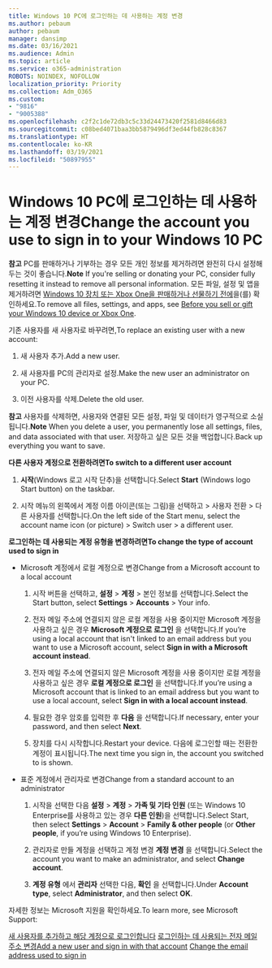 ```yaml
---
title: Windows 10 PC에 로그인하는 데 사용하는 계정 변경
ms.author: pebaum
author: pebaum
manager: dansimp
ms.date: 03/16/2021
ms.audience: Admin
ms.topic: article
ms.service: o365-administration
ROBOTS: NOINDEX, NOFOLLOW
localization_priority: Priority
ms.collection: Adm_O365
ms.custom:
- "9816"
- "9005388"
ms.openlocfilehash: c2f2c1de72db3c5c33d24473420f2581d8466d83
ms.sourcegitcommit: c08bed4071baa3bb5879496df3ed44fb828c8367
ms.translationtype: HT
ms.contentlocale: ko-KR
ms.lasthandoff: 03/19/2021
ms.locfileid: "50897955"
---
```

# <a name="change-the-account-you-use-to-sign-in-to-your-windows-10-pc"></a><span data-ttu-id="058df-102">Windows 10 PC에 로그인하는 데 사용하는 계정 변경</span><span class="sxs-lookup"><span data-stu-id="058df-102">Change the account you use to sign in to your Windows 10 PC</span></span>

<span data-ttu-id="058df-103">**참고** PC를 판매하거나 기부하는 경우 모든 개인 정보를 제거하려면 완전히 다시 설정해 두는 것이 좋습니다.</span><span class="sxs-lookup"><span data-stu-id="058df-103">**Note** If you're selling or donating your PC, consider fully resetting it instead to remove all personal information.</span></span> <span data-ttu-id="058df-104">모든 파일, 설정 및 앱을 제거하려면 [Windows 10 장치 또는 Xbox One을 판매하거나 선물하기 전에](https://support.microsoft.com/help/10547/microsoft-account-selling-gifting-windows-10-device-xbox-one)을(를) 확인하세요.</span><span class="sxs-lookup"><span data-stu-id="058df-104">To remove all files, settings, and apps, see [Before you sell or gift your Windows 10 device or Xbox One](https://support.microsoft.com/help/10547/microsoft-account-selling-gifting-windows-10-device-xbox-one).</span></span>

<span data-ttu-id="058df-105">기존 사용자를 새 사용자로 바꾸려면,</span><span class="sxs-lookup"><span data-stu-id="058df-105">To replace an existing user with a new account:</span></span>

1. <span data-ttu-id="058df-106">새 사용자 추가.</span><span class="sxs-lookup"><span data-stu-id="058df-106">Add a new user.</span></span>

1. <span data-ttu-id="058df-107">새 사용자를 PC의 관리자로 설정.</span><span class="sxs-lookup"><span data-stu-id="058df-107">Make the new user an administrator on your PC.</span></span>

1. <span data-ttu-id="058df-108">이전 사용자를 삭제.</span><span class="sxs-lookup"><span data-stu-id="058df-108">Delete the old user.</span></span>

<span data-ttu-id="058df-109">**참고** 사용자를 삭제하면, 사용자와 연결된 모든 설정, 파일 및 데이터가 영구적으로 소실됩니다.</span><span class="sxs-lookup"><span data-stu-id="058df-109">**Note** When you delete a user, you permanently lose all settings, files, and data associated with that user.</span></span> <span data-ttu-id="058df-110">저장하고 싶은 모든 것을 백업합니다.</span><span class="sxs-lookup"><span data-stu-id="058df-110">Back up everything you want to save.</span></span>

<span data-ttu-id="058df-111">**다른 사용자 계정으로 전환하려면**</span><span class="sxs-lookup"><span data-stu-id="058df-111">**To switch to a different user account**</span></span>

1. <span data-ttu-id="058df-112">**시작**(Windows 로고 시작 단추)을 선택합니다.</span><span class="sxs-lookup"><span data-stu-id="058df-112">Select **Start** (Windows logo Start button) on the taskbar.</span></span> 

1. <span data-ttu-id="058df-113">시작 메뉴의 왼쪽에서 계정 이름 아이콘(또는 그림)을 선택하고 > 사용자 전환 > 다른 사용자를 선택합니다.</span><span class="sxs-lookup"><span data-stu-id="058df-113">On the left side of the Start menu, select the account name icon (or picture) > Switch user > a different user.</span></span>

<span data-ttu-id="058df-114">**로그인하는 데 사용되는 계정 유형을 변경하려면**</span><span class="sxs-lookup"><span data-stu-id="058df-114">**To change the type of account used to sign in**</span></span>

- <span data-ttu-id="058df-115">Microsoft 계정에서 로컬 계정으로 변경</span><span class="sxs-lookup"><span data-stu-id="058df-115">Change from a Microsoft account to a local account</span></span>

    1. <span data-ttu-id="058df-116">시작 버튼을 선택하고, **설정** > **계정** > 본인 정보를 선택합니다.</span><span class="sxs-lookup"><span data-stu-id="058df-116">Select the Start button, select **Settings** > **Accounts** > Your info.</span></span>

    1. <span data-ttu-id="058df-117">전자 메일 주소에 연결되지 않은 로컬 계정을 사용 중이지만 Microsoft 계정을 사용하고 싶은 경우 **Microsoft 계정으로 로그인** 을 선택합니다.</span><span class="sxs-lookup"><span data-stu-id="058df-117">If you’re using a local account that isn't linked to an email address but you want to use a Microsoft account, select **Sign in with a Microsoft account instead**.</span></span>

    1. <span data-ttu-id="058df-118">전자 메일 주소에 연결되지 않은 Microsoft 계정을 사용 중이지만 로컬 계정을 사용하고 싶은 경우 **로컬 계정으로 로그인** 을 선택합니다.</span><span class="sxs-lookup"><span data-stu-id="058df-118">If you’re using a Microsoft account that is linked to an email address but you want to use a local account, select **Sign in with a local account instead**.</span></span>

    1. <span data-ttu-id="058df-119">필요한 경우 암호를 입력한 후 **다음** 을 선택합니다.</span><span class="sxs-lookup"><span data-stu-id="058df-119">If necessary, enter your password, and then select **Next**.</span></span>

    1. <span data-ttu-id="058df-120">장치를 다시 시작합니다.</span><span class="sxs-lookup"><span data-stu-id="058df-120">Restart your device.</span></span> <span data-ttu-id="058df-121">다음에 로그인할 때는 전환한 계정이 표시됩니다.</span><span class="sxs-lookup"><span data-stu-id="058df-121">The next time you sign in, the account you switched to is shown.</span></span>

- <span data-ttu-id="058df-122">표준 계정에서 관리자로 변경</span><span class="sxs-lookup"><span data-stu-id="058df-122">Change from a standard account to an administrator</span></span>

    1. <span data-ttu-id="058df-123">시작을 선택한 다음 **설정** > **계정** > **가족 및 기타 인원** (또는 Windows 10 Enterprise를 사용하고 있는 경우 **다른 인원**)을 선택합니다.</span><span class="sxs-lookup"><span data-stu-id="058df-123">Select Start, then select **Settings** > **Account** > **Family & other people** (or **Other people**, if you’re using Windows 10 Enterprise).</span></span>

    1. <span data-ttu-id="058df-124">관리자로 만들 계정을 선택하고 계정 변경 **계정 변경** 을 선택합니다.</span><span class="sxs-lookup"><span data-stu-id="058df-124">Select the account you want to make an administrator, and select **Change account**.</span></span>

    1. <span data-ttu-id="058df-125">**계정 유형** 에서 **관리자** 선택한 다음, **확인** 을 선택합니다.</span><span class="sxs-lookup"><span data-stu-id="058df-125">Under **Account type**, select **Administrator**, and then select **OK**.</span></span>

<span data-ttu-id="058df-126">자세한 정보는 Microsoft 지원을 확인하세요.</span><span class="sxs-lookup"><span data-stu-id="058df-126">To learn more, see Microsoft Support:</span></span>

<span data-ttu-id="058df-127">[새 사용자를 추가하고 해당 계정으로 로그인합니다](https://support.microsoft.com/windows/add-or-remove-accounts-on-your-pc-104dc19f-6430-4b49-6a2b-e4dbd1dcdf32)
[로그인하는 데 사용되는 전자 메일 주소 변경](https://support.microsoft.com/account-billing/change-the-email-address-or-phone-number-for-your-microsoft-account-761a662d-8032-88f4-03f3-c9ba8ba0e00b)</span><span class="sxs-lookup"><span data-stu-id="058df-127">[Add a new user and sign in with that account](https://support.microsoft.com/windows/add-or-remove-accounts-on-your-pc-104dc19f-6430-4b49-6a2b-e4dbd1dcdf32)
[Change the email address used to sign in](https://support.microsoft.com/account-billing/change-the-email-address-or-phone-number-for-your-microsoft-account-761a662d-8032-88f4-03f3-c9ba8ba0e00b)</span></span>
